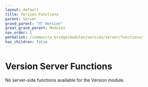 ```yaml
---
layout: default
title: Version Functions
parent: Server
grand_parent: "📦 Version"
great_grand_parent: Modules
nav_order: 1
permalink: /community_bridge/modules/version/server/functions/
has_children: false
---
```


# Version Server Functions
No server-side functions available for the Version module.
